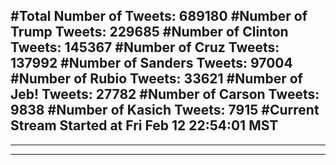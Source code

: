 #Total Number of Tweets: 689180 
#Number of Trump Tweets: 229685
#Number of Clinton Tweets: 145367
#Number of Cruz Tweets: 137992
#Number of Sanders Tweets: 97004
#Number of Rubio Tweets: 33621
#Number of Jeb! Tweets: 27782
#Number of Carson Tweets: 9838
#Number of Kasich Tweets: 7915
#Current Stream Started at Fri Feb 12 22:54:01 MST
---
---
---
